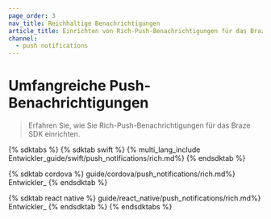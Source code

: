 ```yaml
---
page_order: 3
nav_title: Reichhaltige Benachrichtigungen
article_title: Einrichten von Rich-Push-Benachrichtigungen für das Braze SDK
channel:
  - push notifications
---
```


# Umfangreiche Push-Benachrichtigungen

> Erfahren Sie, wie Sie Rich-Push-Benachrichtigungen für das Braze SDK einrichten.

{% sdktabs %}
{% sdktab swift %}
{% multi_lang_include Entwickler_guide/swift/push_notifications/rich.md%}
{% endsdktab %}

{% sdktab cordova %}
guide/cordova/push_notifications/rich.md%} Entwickler_
{% endsdktab %}

{% sdktab react native %}
guide/react_native/push_notifications/rich.md%} Entwickler_
{% endsdktab %}
{% endsdktabs %}
